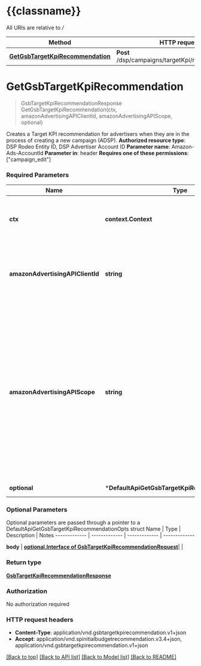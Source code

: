# {{classname}}

All URIs are relative to */*

Method | HTTP request | Description
------------- | ------------- | -------------
[**GetGsbTargetKpiRecommendation**](DefaultApi.md#GetGsbTargetKpiRecommendation) | **Post** /dsp/campaigns/targetKpi/recommendations | 

# **GetGsbTargetKpiRecommendation**
> GsbTargetKpiRecommendationResponse GetGsbTargetKpiRecommendation(ctx, amazonAdvertisingAPIClientId, amazonAdvertisingAPIScope, optional)


Creates a Target KPI recommendation for advertisers when they are in the process of creating a new campaign (ADSP).  **Authorized resource type**: DSP Rodeo Entity ID, DSP Advertiser Account ID  **Parameter name**: Amazon-Ads-AccountId  **Parameter in**: header  **Requires one of these permissions**: [\"campaign_edit\"]

### Required Parameters

Name | Type | Description  | Notes
------------- | ------------- | ------------- | -------------
 **ctx** | **context.Context** | context for authentication, logging, cancellation, deadlines, tracing, etc.
  **amazonAdvertisingAPIClientId** | **string**| The identifier of a client associated with a \&quot;Login with Amazon\&quot; account. | 
  **amazonAdvertisingAPIScope** | **string**| The identifier of a profile associated with the advertiser account. Use &#x60;GET&#x60; method on Profiles resource to list profiles associated with the access token passed in the HTTP Authorization header and choose profile id &#x60;profileId&#x60; from the response to pass it as input. | 
 **optional** | ***DefaultApiGetGsbTargetKpiRecommendationOpts** | optional parameters | nil if no parameters

### Optional Parameters
Optional parameters are passed through a pointer to a DefaultApiGetGsbTargetKpiRecommendationOpts struct
Name | Type | Description  | Notes
------------- | ------------- | ------------- | -------------


 **body** | [**optional.Interface of GsbTargetKpiRecommendationRequest**](GsbTargetKpiRecommendationRequest.md)|  | 

### Return type

[**GsbTargetKpiRecommendationResponse**](GsbTargetKpiRecommendationResponse.md)

### Authorization

No authorization required

### HTTP request headers

 - **Content-Type**: application/vnd.gsbtargetkpirecommendation.v1+json
 - **Accept**: application/vnd.spinitialbudgetrecommendation.v3.4+json, application/vnd.gsbtargetkpirecommendation.v1+json

[[Back to top]](#) [[Back to API list]](../README.md#documentation-for-api-endpoints) [[Back to Model list]](../README.md#documentation-for-models) [[Back to README]](../README.md)

